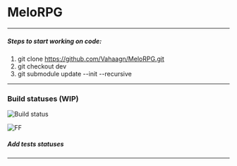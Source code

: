 # MeloRPG

***

##### Steps to start working on code:
1. git clone https://github.com/Vahaagn/MeloRPG.git
2. git checkout dev
3. git submodule update --init --recursive

***
### Build statuses (WIP)

![Build status](http://89.40.126.93:443/app/rest/builds/buildType:(id:MeloRPG_Master)/statusIcon)

![FF](https://img.shields.io/teamcity/http/89.40.126.93:443/s/MeloRPG_Master.svg?style=flat)

##### Add tests statuses
***
